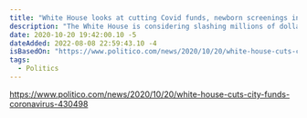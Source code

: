 ```yaml
---
title: "White House looks at cutting Covid funds, newborn screenings in ‘anarchist’ cities"
description: "The White House is considering slashing millions of dollars for coronavirus relief, HIV treatment, screenings for newborns and other programs in Democratic-led cities."
date: 2020-10-20 19:42:00.10 -5
dateAdded: 2022-08-08 22:59:43.10 -4
isBasedOn: "https://www.politico.com/news/2020/10/20/white-house-cuts-city-funds-coronavirus-430498"
tags:
  - Politics
---
```


https://www.politico.com/news/2020/10/20/white-house-cuts-city-funds-coronavirus-430498
